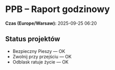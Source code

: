 # PPB – Raport godzinowy
**Czas (Europe/Warsaw):** 2025-09-25 06:20

## Status projektów
- Bezpieczny Pieszy — OK
- Zwolnij przy przejściu — OK
- Odblask ratuje życie — OK

